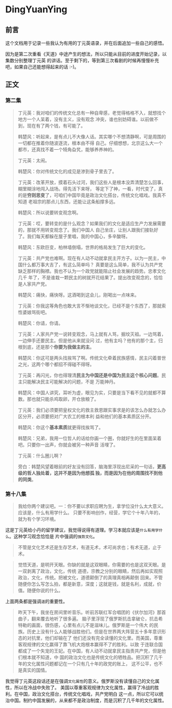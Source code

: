 # DingYuanYing

## 前言
这个文档用于记录一些我认为有用的丁元英语录，并在后面追加一些自己的感悟。

因为是第二次重看《天道》中途产生的想法，所以只能从目前的进度开始记录，以集数分别整理丁元英
的讲话。至于剩下的，等到第三次看剧的时候再慢慢补充吧，如果自己还能想得起来的话 :-)。


## 正文

### 第二集

> 丁元英：我对咱们的传统文化总有一种自卑感，老觉得格格不入，就想找个地方一个人呆着，没有主义，没有观念
> 冲突，谁也别妨碍谁。以前做不到，现在有了两个钱，有可能了。
> 
> 韩楚风：听起来，是有点儿不大像人话。其实哪个不想清静啊，可是周围的一切都在推着你随波逐流，根本由不得
> 自己。仔细想想，北京这么大一个都市，还真找不着一个犄角旮旯，能够养养神的。
> 
> 丁元英：太闹。
> 
> 韩楚风：你对传统文化的成见是渗到骨子里去了。 
> 
> 
> 丁元英：改革开放，摸着石头过河，我们这些人是根本没弄清楚怎么回事，糊里糊涂地闯入战场。得先活下来呀，
> 等定下了神，一看，时代变了，真的是**穷则思变**了，可咱们中国毕竟是政治文化搭台，传统文化唱戏。我真不知道
> 老祖宗的那点儿东西，还能让这条船撑多远。
> 
> 韩楚风：所以说要转变观念啊。
> 
> 丁元英：哎，要转变的是什么观念？如果我们的文化是适应生产力发展需要的，那就不用转变观念了。我们中国人
> 自己坐庄，让别人跟我们接轨好了。我们每天都躲在屋子里唱，我的中国心，多辛酸呀。
> 
> 韩楚风：东欧巨变，柏林墙倒塌，世界的格局发生了巨大的变化。
> 
> 丁元英：共产党也难啊。现在有人动不动就拿民主开方子。以为一民主，中国什么都万事大吉了，有这么简单吗？
> 真要是这么简单，我不认为共产党缺乏那样的胸襟。我也不认为一个政党就能阻止社会发展的趋势。忠孝文化几千
> 年了，不是谁栽一颗民主的树就开花结果了。提出改变观念的，恰恰是人家共产党。
> 
> 韩楚风：痛快，痛快呀。这酒喝到这会儿，刚喝出一点味来。
> 
> 丁元英：你我这等角色也敢大言不惭地谈文化，已经不是个东西了，那就索性婆娘骂街吧。
> 
> 韩楚风：你请，你请。
> 
> 丁元英：人家共产党一说转变观念，马上就有人骂，掘坟灭祖。一边骂着，一边伸手还要民主。但是他从来就没问
> 过，他有主吗？他有的那个主，归根到底，还是那个**你要为我做主的主**。
> 
> 韩楚风：你这可是两头找挨骂了啊。传统文化牵着民族感情，民主闪着普世之光，这两个哪个都招不得碰不得呀。
> 
> 丁元英：再闪光，你也得理清**民主为中国还是中国为民主这个核心问题**。民主只能解决民主可能解决的问题，不是
> 万能神丹。
> 
> 韩楚风：中国人讲究，耳听为虚，眼见为实，只要是当下看不见的就都不算数。那也就只能杀鸡取卵，开仓放粮了。
> 
> 丁元英：我们必须要把皇权文化的救主救恩跟实事求是的该怎么办就怎么办区分开，必须要把对广大农工的根本利
> 益和他们的基本素质区分开。
> 
> 韩楚风：你这个**基本素质**就更得找挨骂了。
> 
> 韩楚风：兄弟，我用一位哲人的话给你画一个圈，你就好生的在里面呆着吧。只要你一出声，你就会被另一种声音
> 活埋了。
> 
> 丁元英：什么圈儿啊？
> 
> 旁白：韩楚风望着眼前的好友没有回答，脑海里浮现出尼采的一句话，**更高级的哲人独处着，这并不是因为他想孤
> 独，而是因为在他的周围找不到他的同类**。

### 第十八集

> 我给你两个建议吧。一：你不要以求职应聘为生，拿学位没什么太大意义。应该是，什么有用学什么。
> 只要不影响创作，经营，学它个十年八年的，就为有个学习环境。

这是丁元英给小丹的留学建议，我觉得说得有道理。学习本就应该是`什么有用学什么`。这种学习观念恰恰是
片中强调的`强势文化`。


> 不管是文化艺术还是生存艺术，有道无术，术可尚求也；有术无道，止于术。 

> 觉悟天道，是明开天眼。你缺的就是这双眼睛，你需要的也是这双天眼。是一双剥离了政治，文化，传统
> 道德，宗教之分别的眼睛，然后再如实观照政治，文化，传统。把被文化，道德颠倒了的真理真相再颠倒
> 回来。不管随便你怎么写怎么拍，都是新意，深度；这就是钱，就是名利，成就，价值。随便你说的什么。

上面两条都是强调`道`的重要性。


> 昨天下午，我坐在房间里听音乐。听前苏联红军合唱团的《伏尔加河》那首曲子，翻来覆去地听了很多遍。
> 脑子里浮现了俄罗斯抗击拿破仑，抗击希特勒的画面，很伤感，心里有点儿不是滋味儿。俄罗斯是一个伟大
> 的民族。历史上没有什么人能够战胜他们。但是在世界两大阵营五十多年意识形态的对抗里，他们却输在了
> 他们还没有完全读懂的文化里。而美国，尊重客观规律的文化赢得了靠飞机大炮根本赢得不了的胜利。以致
> 于连联合国都成了一个失宠的王妃。在中国，有人动不动就拿民主指责共产党，但是他们根本就不知道，中
> 国的政治文化也是传统文化的牺牲品。把沉积了几千年的文化属性问题都记在一个只有几十年的政党的账上，
> 这不公平，也不是真实的国情。

我觉得丁元英这段话还是在强调`文化属性`的意义。俄罗斯没有读懂自己的文化属性，所以在冷战中失败了。
美国以尊重客观规律为文化属性，赢得了冷战的胜利。在中国，政治文化搭台，传统文化唱戏，共产党明白
这一点，所以它可以统治中国。制约中国发展的，从来都不是政治制度，而是沉积了几千年的文化属性。
